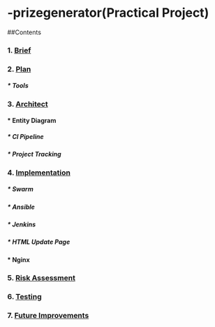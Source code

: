 # -prizegenerator(Practical Project)

##Contents

### 1. [Brief](#Brief)
### 2. [Plan](#Plan)
##### * Tools
### 3. [Architect](#Architect)
#### * Entity Diagram
##### * CI Pipeline
##### * Project Tracking
### 4. [Implementation](#Implementation)
##### * Swarm
##### * Ansible
##### * Jenkins
##### * HTML Update Page
#### * Nginx
### 5. [Risk Assessment](#Risk-Assessment)
### 6. [Testing](#Testing)
### 7. [Future Improvements](#Future-Improvements)

